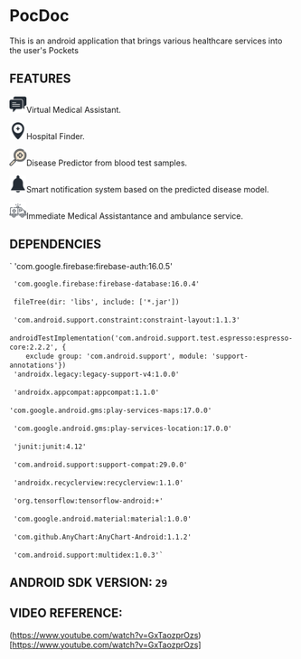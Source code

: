 # PocDoc

This is an android application that brings various healthcare services into the user's Pockets

## FEATURES
<img src='images/chat.png' height='30' weight='30'>Virtual Medical Assistant.

<img src='images/hospital-location.png' height='30' weight='30'>Hospital Finder.

<img src='images/search.png' height='30' weight='30'>Disease Predictor from blood test samples.

<img src='images/notification.png' height='30' weight='30'>Smart notification system based on the predicted disease model.

<img src='images/ambulance.png' height='30' weight='30'>Immediate Medical Assistantance and ambulance service.

## DEPENDENCIES
`   'com.google.firebase:firebase-auth:16.0.5'

     'com.google.firebase:firebase-database:16.0.4'
     
     fileTree(dir: 'libs', include: ['*.jar'])
     
     'com.android.support.constraint:constraint-layout:1.1.3'
     
    androidTestImplementation('com.android.support.test.espresso:espresso-core:2.2.2', {
        exclude group: 'com.android.support', module: 'support-annotations'})
     'androidx.legacy:legacy-support-v4:1.0.0'
    
     'androidx.appcompat:appcompat:1.1.0'
    
    'com.google.android.gms:play-services-maps:17.0.0'
    
     'com.google.android.gms:play-services-location:17.0.0'
    
     'junit:junit:4.12'
    
     'com.android.support:support-compat:29.0.0'
    
     'androidx.recyclerview:recyclerview:1.1.0'
    
     'org.tensorflow:tensorflow-android:+'
    
     'com.google.android.material:material:1.0.0'
    
     'com.github.AnyChart:AnyChart-Android:1.1.2'
    
     'com.android.support:multidex:1.0.3'`

## ANDROID SDK VERSION: `29`


## VIDEO REFERENCE: 
(https://www.youtube.com/watch?v=GxTaozprOzs)[https://www.youtube.com/watch?v=GxTaozprOzs]




